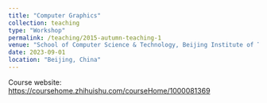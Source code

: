 ```yaml
---
title: "Computer Graphics"
collection: teaching
type: "Workshop"
permalink: /teaching/2015-autumn-teaching-1
venue: "School of Computer Science & Technology, Beijing Institute of Technology"
date: 2023-09-01
location: "Beijing, China"
---
```


Course website: https://coursehome.zhihuishu.com/courseHome/1000081369

